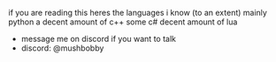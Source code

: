 if you are reading this heres the languages i know (to an extent)
 mainly python
 a decent amount of c++
 some c#
 decent amount of lua
 - message me on discord if you want to talk
 - discord: @mushbobby

<!---
Mushbobby/Mushbobby is a ✨ special ✨ repository because its `README.md` (this file) appears on your GitHub profile.
You can click the Preview link to take a look at your changes.
--->
